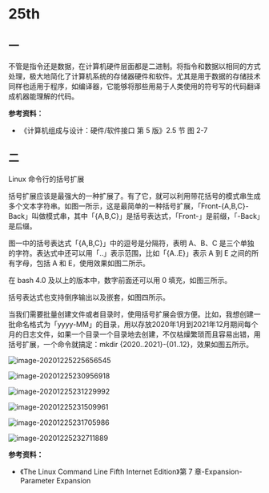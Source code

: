 # 25th

## 一

不管是指令还是数据，在计算机硬件层面都是二进制。将指令和数据以相同的方式处理，极大地简化了计算机系统的存储器硬件和软件。尤其是用于数据的存储技术同样也适用于程序，如编译器，它能够将那些用易于人类使用的符号写的代码翻译成机器能理解的代码。

**参考资料：**

* 《计算机组成与设计：硬件/软件接口 第 5 版》2.5 节 图 2-7

## 二

Linux 命令行的括号扩展

括号扩展应该是最强大的一种扩展了。有了它，就可以利用带花括号的模式串生成多个文本字符串。如图一所示，这是最简单的一种括号扩展，「Front-{A,B,C}-Back」叫做模式串，其中「{A,B,C}」是括号表达式，「Front-」是前缀，「-Back」是后缀。

图一中的括号表达式「{A,B,C}」中的逗号是分隔符，表明 A、B、C 是三个单独的字符。表达式中还可以用「..」表示范围，比如「{A..E}」表示 A 到 E 之间的所有字母，包括 A 和 E，使用效果如图二所示。

在 bash 4.0 及以上的版本中，数字前面还可以用 0 填充，如图三所示。

括号表达式也支持倒序输出以及嵌套，如图四所示。

当我们需要批量创建文件或者目录时，使用括号扩展会很方便。比如，我想创建一批命名格式为「yyyy-MM」的目录，用以存放2020年1月到2021年12月期间每个月的日志文件，如果一个目录一个目录地去创建，不仅枯燥繁琐而且容易出错，用括号扩展，一个命令就搞定：mkdir {2020..2021}-{01..12}，效果如图五所示。

![image-20201225225656545](https://tva1.sinaimg.cn/large/008eGmZEly1gnbbh4laz8j30jg026jrt.jpg)

![image-20201225230956918](https://github.com/YoungYo/daily-sharing/tree/2dc728d673d3664eb277cc2dd1ee30518330f642/2020/december/image-20201225230956918.png)

![image-20201225231229992](https://tva1.sinaimg.cn/large/008eGmZEly1gnbbh0uqapj30r2046dgu.jpg)

![image-20201225231509961](https://github.com/YoungYo/daily-sharing/tree/2dc728d673d3664eb277cc2dd1ee30518330f642/2020/december/image-20201225231509961.png)

![image-20201225231705986](https://tva1.sinaimg.cn/large/008eGmZEly1gnbbgtbg13j30na06gq3z.jpg)

![image-20201225232711889](https://tva1.sinaimg.cn/large/008eGmZEly1gnbbh3phyfj31c2048abm.jpg)

**参考资料：**

* 《The Linux Command Line Fifth Internet Edition》第 7 章-Expansion-Parameter Expansion
